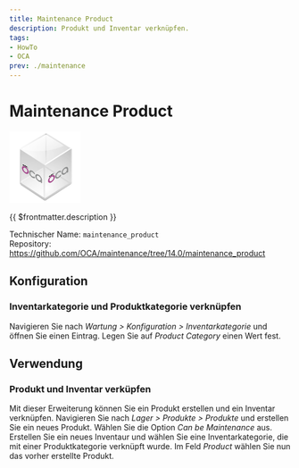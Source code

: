 ```yaml
---
title: Maintenance Product
description: Produkt und Inventar verknüpfen.
tags:
- HowTo
- OCA
prev: ./maintenance
---
```

# Maintenance Product
![icon_oca_app](assets/icon_oca_app.png)

{{ $frontmatter.description }}

Technischer Name: `maintenance_product`\
Repository: <https://github.com/OCA/maintenance/tree/14.0/maintenance_product>

## Konfiguration

### Inventarkategorie und Produktkategorie verknüpfen

Navigieren Sie nach *Wartung > Konfiguration > Inventarkategorie* und öffnen Sie einen Eintrag. Legen Sie auf *Product Category* einen Wert fest.

## Verwendung

### Produkt und Inventar verküpfen

Mit dieser Erweiterung können Sie ein Produkt erstellen und ein Inventar verknüpfen. Navigieren Sie nach *Lager > Produkte > Produkte* und erstellen Sie ein neues Produkt. Wählen Sie die Option *Can be Maintenance* aus. Erstellen Sie ein neues Inventaur und wählen Sie eine Inventarkategorie, die mit einer Produktkategorie verknüpft wurde. Im Feld *Product* wählen Sie nun das vorher erstellte Produkt.